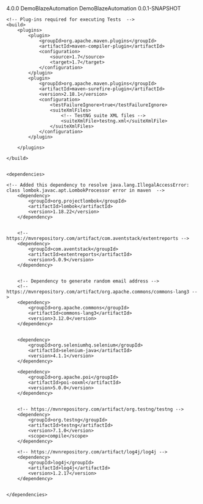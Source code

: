 <project xmlns="http://maven.apache.org/POM/4.0.0" xmlns:xsi="http://www.w3.org/2001/XMLSchema-instance" xsi:schemaLocation="http://maven.apache.org/POM/4.0.0 https://maven.apache.org/xsd/maven-4.0.0.xsd">
	<modelVersion>4.0.0</modelVersion>
	<groupId>DemoBlazeAutomation</groupId>
	<artifactId>DemoBlazeAutomation</artifactId>
	<version>0.0.1-SNAPSHOT</version>


	<!-- Plug-ins required for executing Tests  -->
	<build>
		<plugins>
			<plugin>
				<groupId>org.apache.maven.plugins</groupId>
				<artifactId>maven-compiler-plugin</artifactId>
				<configuration>
					<source>1.7</source>
					<target>1.7</target>
				</configuration>
			</plugin>
			<plugin>
				<groupId>org.apache.maven.plugins</groupId>
				<artifactId>maven-surefire-plugin</artifactId>
				<version>2.18.1</version>
				<configuration>
					<testFailureIgnore>true</testFailureIgnore>
					<suiteXmlFiles>
						<!-- TestNG suite XML files -->
						<suiteXmlFile>testng.xml</suiteXmlFile>
					</suiteXmlFiles>
				</configuration>
			</plugin>

		</plugins>

	</build>


	<dependencies>
	
	<!-- Added this dependency to resolve java.lang.IllegalAccessError: class lombok.javac.apt.LombokProcessor error in maven  -->
		<dependency>
			<groupId>org.projectlombok</groupId>
			<artifactId>lombok</artifactId>
			<version>1.18.22</version>
		</dependency>


		<!-- https://mvnrepository.com/artifact/com.aventstack/extentreports -->
		<dependency>
			<groupId>com.aventstack</groupId>
			<artifactId>extentreports</artifactId>
			<version>5.0.9</version>
		</dependency>


		<!-- Dependency to generate random email address -->
		<!-- https://mvnrepository.com/artifact/org.apache.commons/commons-lang3 -->
		<dependency>
			<groupId>org.apache.commons</groupId>
			<artifactId>commons-lang3</artifactId>
			<version>3.12.0</version>
		</dependency>


		<dependency>
			<groupId>org.seleniumhq.selenium</groupId>
			<artifactId>selenium-java</artifactId>
			<version>4.1.1</version>
		</dependency>

		<dependency>
			<groupId>org.apache.poi</groupId>
			<artifactId>poi-ooxml</artifactId>
			<version>5.0.0</version>
		</dependency>


		<!-- https://mvnrepository.com/artifact/org.testng/testng -->
		<dependency>
			<groupId>org.testng</groupId>
			<artifactId>testng</artifactId>
			<version>7.1.0</version>
			<scope>compile</scope>
		</dependency>

		<!-- https://mvnrepository.com/artifact/log4j/log4j -->
		<dependency>
			<groupId>log4j</groupId>
			<artifactId>log4j</artifactId>
			<version>1.2.17</version>
		</dependency>


	</dependencies>


</project>
